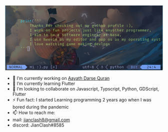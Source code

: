 ![code png](https://github.com/JianClash/JianClash/blob/main/code2.png)

- 🔭 I’m currently working on [Aayath Darse Quran](https://github.com/JianClash/Aayath-Darse-Quran)
- 🌱 I’m currently learning Flutter
- 👯 I’m looking to collaborate on Javascript, Typscript, Python, GDScript, Flutter
- ⚡ Fun fact: I started Learning programming 2 years ago when I was bored during the pandemic
- 📫 How to reach me: 
-   mail: jianclash8@gmail.com
-   discord: JianClash#8585
<!--
**JianClash/JianClash** is a ✨ _special_ ✨ repository because its `README.md` (this file) appears on your GitHub profile.

Here are some ideas to get you started:

- 🔭 I’m currently working on ...
- 🌱 I’m currently learning ...
- 👯 I’m looking to collaborate on ...
- 🤔 I’m looking for help with ...
- 💬 Ask me about ...
- 📫 How to reach me: ... jianclash8@gmail.com
- 😄 Pronouns: ...
- ⚡ Fun fact: ...
-->
